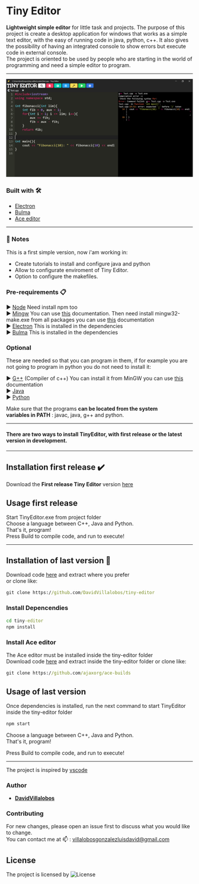 # Tiny Editor 

**Lightweight simple editor** for little task and projects.
The purpose of this project is create a desktop application for windows that works as a simple text editor, with the easy of running code in java, python, c++. It also gives the possibility of having an integrated console to show errors but execute code in external console.  
The project is oriented to be used by people who are starting in the world of programming and need a simple editor to program.

---

<img src="demo/WindowCode.png" width="700">   

### Built with 🛠️

* [Electron](https://www.electronjs.org/)
* [Bulma](https://bulma.io/)
* [Ace editor](https://ace.c9.io/)
  
---

### 📃 Notes

This is a first simple version, now i'am working in:
* Create tutorials to install and configure java and python
* Allow to configurate enviroment of Tiny Editor.
* Option to configure the makefiles.  

### Pre-requirements 📋

 ▶️ [Node](https://nodejs.org/es/) Need install npm too   
 ▶️ [Mingw](https://osdn.net/projects/mingw/releases/)  You can use [this](https://github.com/DavidVillalobos/Tiny_Editor/blob/master/doc/Install-MinGW/Install_MinGW.md) documentation. Then need install mingw32-make.exe from all packages you can use [this](https://github.com/DavidVillalobos/Tiny_Editor/blob/master/doc/Install_MinGW32Make/Install_MinGW32Make.md) documentation  
 ▶️ [Electron](https://nodejs.org/es/) This is installed in the dependencies  
 ▶️ [Bulma](https://bulma.io/) This is installed in the dependencies  
 
### Optional  

These are needed so that you can program in them, if for example you are not going to program in python you do not need to install it:  

▶️ [G++](https://osdn.net/projects/mingw/releases/) (Compiler of c++) You can install it from MinGW you can use [this](https://github.com/DavidVillalobos/Tiny_Editor/blob/master/doc/Install-g%2B%2B/Install_G%2B%2B.md) documentation  
▶️ [Java](https://www.oracle.com/java/technologies/javase-downloads.html)    
▶️ [Python](https://www.python.org/)    

Make sure that the programs **can be located from the system   
variables in PATH** : javac, java, g++ and python. 

---

#### There are two ways to install TinyEditor, with first release or the latest version in development.

---

## Installation first release ✔️

Download the **First release Tiny Editor** version [here](https://github.com/DavidVillalobos/Tiny_Editor/releases)

## Usage first release

Start TinyEditor.exe from project folder  
Choose a language between C++, Java and Python.  
That's it, program!  
Press Build to compile code, and run to execute!

---

## Installation of last version 🔧

Download code [here](https://github.com/DavidVillalobos/Tiny_Editor/archive/master.zip) and extract where you prefer  
or clone like:  
~~~cmd
git clone https://github.com/DavidVillalobos/tiny-editor
~~~  
  
### Install Depencendies

~~~cmd
cd tiny-editor
npm install
~~~

### Install Ace editor

The Ace editor must be installed inside the tiny-editor folder  
Download code [here](https://github.com/ajaxorg/ace-builds/archive/master.zip) and extract inside the tiny-editor folder 
or clone like:  
~~~cmd
git clone https://github.com/ajaxorg/ace-builds
~~~  

## Usage of last version

Once dependencies is installed, run the 
next command to start TinyEditor inside the tiny-editor folder 

~~~cmd
npm start
~~~

Choose a language between C++, Java and Python.  
That's it, program!  

Press Build to compile code, and run to execute!

---

The project is inspired by [vscode](https://code.visualstudio.com/)

### Author 

* **[DavidVillalobos](https://github.com/DavidVillalobos)** 

### Contributing

For new changes, please open an issue first to discuss what you would like to change.  
You can contact me at 📫 : villalobosgonzalezluisdavid@gmail.com  

## License
The project is licensed by  ![License](https://img.shields.io/apm/l/vim-mode)
